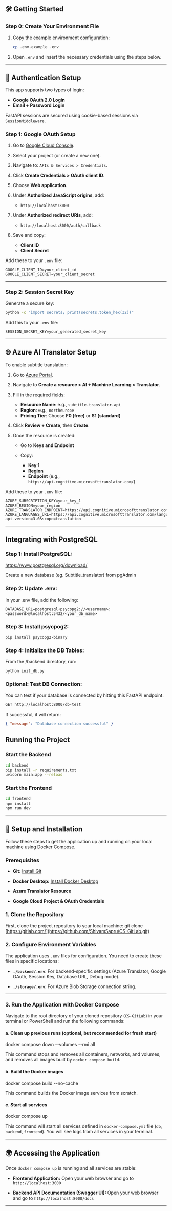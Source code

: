 ## 🛠️ Getting Started

### Step 0: Create Your Environment File

1. Copy the example environment configuration:
   ```bash
   cp .env.example .env
   ```

2. Open `.env` and insert the necessary credentials using the steps below.

---

## 🔐 Authentication Setup

This app supports two types of login:

* **Google OAuth 2.0 Login**
* **Email + Password Login**

FastAPI sessions are secured using cookie-based sessions via `SessionMiddleware`.

### Step 1: Google OAuth Setup

1. Go to [Google Cloud Console](https://console.cloud.google.com/).
2. Select your project (or create a new one).
3. Navigate to: `APIs & Services > Credentials`.
4. Click **Create Credentials > OAuth client ID**.
5. Choose **Web application**.
6. Under **Authorized JavaScript origins**, add:

   * `http://localhost:3000`
7. Under **Authorized redirect URIs**, add:

   * `http://localhost:8000/auth/callback`
8. Save and copy:

   * **Client ID**
   * **Client Secret**

Add these to your `.env` file:

```env
GOOGLE_CLIENT_ID=your_client_id
GOOGLE_CLIENT_SECRET=your_client_secret
```

---

### Step 2: Session Secret Key

Generate a secure key:

```bash
python -c "import secrets; print(secrets.token_hex(32))"
```

Add this to your `.env` file:

```env
SESSION_SECRET_KEY=your_generated_secret_key
```

---

## 🌐 Azure AI Translator Setup

To enable subtitle translation:

1. Go to [Azure Portal](https://portal.azure.com/).
2. Navigate to **Create a resource > AI + Machine Learning > Translator**.
3. Fill in the required fields:

   * **Resource Name**: e.g., `subtitle-translator-api`
   * **Region**: e.g., `northeurope`
   * **Pricing Tier**: Choose **F0 (free)** or **S1 (standard)**
4. Click **Review + Create**, then **Create**.
5. Once the resource is created:

   * Go to **Keys and Endpoint**
   * Copy:

     * **Key 1**
     * **Region**
     * **Endpoint** (e.g., `https://api.cognitive.microsofttranslator.com/`)

Add these to your `.env` file:

```env
AZURE_SUBSCRIPTION_KEY=your_key_1
AZURE_REGION=your_region
AZURE_TRANSLATOR_ENDPOINT=https://api.cognitive.microsofttranslator.com
AZURE_LANGUAGES_URL=https://api.cognitive.microsofttranslator.com/languages?api-version=3.0&scope=translation
```

---

## Integrating with PostgreSQL

### Step 1: Install PostgreSQL:
https://www.postgresql.org/download/

Create a new database (eg. Subtitle_translator) from pgAdmin

### Step 2: Update .env:
In your .env file, add the following:
```env
DATABASE_URL=postgresql+psycopg2://<username>:<password>@localhost:5432/<your_db_name>
```

### Step 3: Install psycpog2:
```bash
pip install psycopg2-binary
```

### Step 4: Initialize the DB Tables:
From the /backend directory, run:
```bash
python init_db.py
``` 

### Optional: Test DB Connection:
You can test if your database is connected by hitting this FastAPI endpoint:
```bash
GET http://localhost:8000/db-test
```
If successful, it will return:
```json
{ "message": "Database connection successful" }
```

## Running the Project

### Start the Backend

```bash
cd backend
pip install -r requirements.txt
uvicorn main:app --reload
```

### Start the Frontend

```bash
cd frontend
npm install
npm run dev
```
---

## 🚀 Setup and Installation

Follow these steps to get the application up and running on your local machine using Docker Compose.

### Prerequisites

* **Git:** [Install Git](https://git-scm.com/downloads)

* **Docker Desktop:** [Install Docker Desktop](https://www.docker.com/products/docker-desktop/)

* **Azure Translator Resource**

* **Google Cloud Project & OAuth Credentials**

### 1. Clone the Repository

First, clone the project repository to your local machine: git clone [https://gitlab.com/](https://github.com/ShivamSapru/CS-GitLab.git)

### 2. Configure Environment Variables

The application uses `.env` files for configuration. You need to create these files in specific locations:

* **`./backend/.env`**: For backend-specific settings (Azure Translator, Google OAuth, Session Key, Database URL, Debug mode).

* **`./storage/.env`**: For Azure Blob Storage connection string.

---

### 3. Run the Application with Docker Compose

Navigate to the root directory of your cloned repository (`CS-GitLab`) in your terminal or PowerShell and run the following commands:

#### a. Clean up previous runs (optional, but recommended for fresh start)
docker compose down --volumes --rmi all

This command stops and removes all containers, networks, and volumes, and removes all images built by `docker compose build`.

#### b. Build the Docker images
docker compose build --no-cache

This command builds the Docker image services from scratch.

#### c. Start all services

docker compose up

This command will start all services defined in `docker-compose.yml` file (`db`, `backend`, `frontend`). You will see logs from all services in your terminal.

---

## 🌍 Accessing the Application

Once `docker compose up` is running and all services are stable:

* **Frontend Application:** Open your web browser and go to `http://localhost:3000`

* **Backend API Documentation (Swagger UI):** Open your web browser and go to `http://localhost:8000/docs`

---
